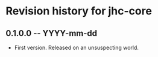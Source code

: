 # Revision history for jhc-core

## 0.1.0.0 -- YYYY-mm-dd

* First version. Released on an unsuspecting world.
